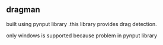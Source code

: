 ## dragman ###
built using pynput library
.this library provides drag detection.

only windows is supported because problem in pynput library



